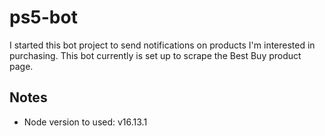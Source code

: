 # ps5-bot

I started this bot project to send notifications on products I'm interested in purchasing.
This bot currently is set up to scrape the Best Buy product page.


## Notes
- Node version to used: v16.13.1